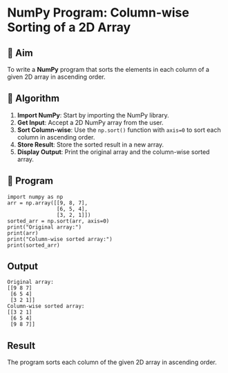 # NumPy Program: Column-wise Sorting of a 2D Array

## 🎯 Aim
To write a **NumPy** program that sorts the elements in each column of a given 2D array in ascending order.

## 🧠 Algorithm

1. **Import NumPy**: Start by importing the NumPy library.
2. **Get Input**: Accept a 2D NumPy array from the user.
3. **Sort Column-wise**: Use the `np.sort()` function with `axis=0` to sort each column in ascending order.
4. **Store Result**: Store the sorted result in a new array.
5. **Display Output**: Print the original array and the column-wise sorted array.

## 🧾 Program
```
import numpy as np
arr = np.array([[9, 8, 7],
                [6, 5, 4],
                [3, 2, 1]])
sorted_arr = np.sort(arr, axis=0)
print("Original array:")
print(arr)
print("Column-wise sorted array:")
print(sorted_arr)
```

## Output
```
Original array:
[[9 8 7]
 [6 5 4]
 [3 2 1]]
Column-wise sorted array:
[[3 2 1]
 [6 5 4]
 [9 8 7]]
```
## Result
The program sorts each column of the given 2D array in ascending order.
